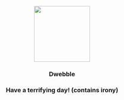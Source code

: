 <p align="center">
    <img src="https://raw.githubusercontent.com/PokeAPI/sprites/master/sprites/pokemon/557.png" width="150" height="150">
</p>
<h3 align="center"> <b>Dwebble</b></h3>
<h3 align="center">Have a terrifying day! (contains irony)</h3>
